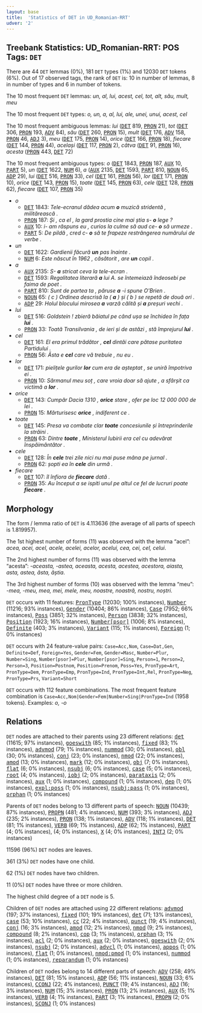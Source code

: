 ```yaml
---
layout: base
title:  'Statistics of DET in UD_Romanian-RRT'
udver: '2'
---
```


## Treebank Statistics: UD_Romanian-RRT: POS Tags: `DET`

There are 44 `DET` lemmas (0%), 181 `DET` types (1%) and 12030 `DET` tokens (6%).
Out of 17 observed tags, the rank of `DET` is: 10 in number of lemmas, 8 in number of types and 6 in number of tokens.

The 10 most frequent `DET` lemmas: <em>un, al, lui, acest, cel, tot, alt, său, mult, meu</em>

The 10 most frequent `DET` types:  <em>o, un, a, al, lui, ale, unei, unui, acest, cel</em>

The 10 most frequent ambiguous lemmas: <em>lui</em> (<tt><a href="ro_rrt-pos-DET.html">DET</a></tt> 819, <tt><a href="ro_rrt-pos-PRON.html">PRON</a></tt> 21), <em>tot</em> (<tt><a href="ro_rrt-pos-DET.html">DET</a></tt> 306, <tt><a href="ro_rrt-pos-PRON.html">PRON</a></tt> 193, <tt><a href="ro_rrt-pos-ADV.html">ADV</a></tt> 84), <em>său</em> (<tt><a href="ro_rrt-pos-DET.html">DET</a></tt> 260, <tt><a href="ro_rrt-pos-PRON.html">PRON</a></tt> 15), <em>mult</em> (<tt><a href="ro_rrt-pos-DET.html">DET</a></tt> 176, <tt><a href="ro_rrt-pos-ADV.html">ADV</a></tt> 158, <tt><a href="ro_rrt-pos-PRON.html">PRON</a></tt> 46, <tt><a href="ro_rrt-pos-ADJ.html">ADJ</a></tt> 3), <em>meu</em> (<tt><a href="ro_rrt-pos-DET.html">DET</a></tt> 175, <tt><a href="ro_rrt-pos-PRON.html">PRON</a></tt> 14), <em>orice</em> (<tt><a href="ro_rrt-pos-DET.html">DET</a></tt> 166, <tt><a href="ro_rrt-pos-PRON.html">PRON</a></tt> 18), <em>fiecare</em> (<tt><a href="ro_rrt-pos-DET.html">DET</a></tt> 144, <tt><a href="ro_rrt-pos-PRON.html">PRON</a></tt> 44), <em>același</em> (<tt><a href="ro_rrt-pos-DET.html">DET</a></tt> 117, <tt><a href="ro_rrt-pos-PRON.html">PRON</a></tt> 2), <em>câtva</em> (<tt><a href="ro_rrt-pos-DET.html">DET</a></tt> 91, <tt><a href="ro_rrt-pos-PRON.html">PRON</a></tt> 16), <em>acesta</em> (<tt><a href="ro_rrt-pos-PRON.html">PRON</a></tt> 443, <tt><a href="ro_rrt-pos-DET.html">DET</a></tt> 72)

The 10 most frequent ambiguous types:  <em>o</em> (<tt><a href="ro_rrt-pos-DET.html">DET</a></tt> 1843, <tt><a href="ro_rrt-pos-PRON.html">PRON</a></tt> 187, <tt><a href="ro_rrt-pos-AUX.html">AUX</a></tt> 10, <tt><a href="ro_rrt-pos-PART.html">PART</a></tt> 5), <em>un</em> (<tt><a href="ro_rrt-pos-DET.html">DET</a></tt> 1622, <tt><a href="ro_rrt-pos-NUM.html">NUM</a></tt> 6), <em>a</em> (<tt><a href="ro_rrt-pos-AUX.html">AUX</a></tt> 2135, <tt><a href="ro_rrt-pos-DET.html">DET</a></tt> 1593, <tt><a href="ro_rrt-pos-PART.html">PART</a></tt> 810, <tt><a href="ro_rrt-pos-NOUN.html">NOUN</a></tt> 65, <tt><a href="ro_rrt-pos-ADP.html">ADP</a></tt> 29), <em>lui</em> (<tt><a href="ro_rrt-pos-DET.html">DET</a></tt> 516, <tt><a href="ro_rrt-pos-PRON.html">PRON</a></tt> 33), <em>cel</em> (<tt><a href="ro_rrt-pos-DET.html">DET</a></tt> 161, <tt><a href="ro_rrt-pos-PRON.html">PRON</a></tt> 56), <em>lor</em> (<tt><a href="ro_rrt-pos-DET.html">DET</a></tt> 171, <tt><a href="ro_rrt-pos-PRON.html">PRON</a></tt> 10), <em>orice</em> (<tt><a href="ro_rrt-pos-DET.html">DET</a></tt> 143, <tt><a href="ro_rrt-pos-PRON.html">PRON</a></tt> 15), <em>toate</em> (<tt><a href="ro_rrt-pos-DET.html">DET</a></tt> 145, <tt><a href="ro_rrt-pos-PRON.html">PRON</a></tt> 63), <em>cele</em> (<tt><a href="ro_rrt-pos-DET.html">DET</a></tt> 128, <tt><a href="ro_rrt-pos-PRON.html">PRON</a></tt> 62), <em>fiecare</em> (<tt><a href="ro_rrt-pos-DET.html">DET</a></tt> 107, <tt><a href="ro_rrt-pos-PRON.html">PRON</a></tt> 35)


* <em>o</em>
  * <tt><a href="ro_rrt-pos-DET.html">DET</a></tt> 1843: <em>Tele-ecranul dădea acum <b>o</b> muzică stridentă , militărească .</em>
  * <tt><a href="ro_rrt-pos-PRON.html">PRON</a></tt> 187: <em>Și , ca el , la gard prostia cine mai știa s- <b>o</b> lege ?</em>
  * <tt><a href="ro_rrt-pos-AUX.html">AUX</a></tt> 10: <em>i- am răspuns eu , curios la culme să aud ce- <b>o</b> să urmeze .</em>
  * <tt><a href="ro_rrt-pos-PART.html">PART</a></tt> 5: <em>De pildă , cred c- <b>o</b> să te frapeze restrângerea numărului de verbe .</em>
* <em>un</em>
  * <tt><a href="ro_rrt-pos-DET.html">DET</a></tt> 1622: <em>Gardienii făcură <b>un</b> pas înainte .</em>
  * <tt><a href="ro_rrt-pos-NUM.html">NUM</a></tt> 6: <em>Este născut în 1962 , căsătorit , are <b>un</b> copil .</em>
* <em>a</em>
  * <tt><a href="ro_rrt-pos-AUX.html">AUX</a></tt> 2135: <em>S- <b>a</b> stricat ceva la tele-ecran .</em>
  * <tt><a href="ro_rrt-pos-DET.html">DET</a></tt> 1593: <em>Regalitatea literară <b>a</b> lui A. se întemeiază îndeosebi pe faima de poet .</em>
  * <tt><a href="ro_rrt-pos-PART.html">PART</a></tt> 810: <em>Sunt de partea ta , păruse <b>a</b> -i spune O'Brien .</em>
  * <tt><a href="ro_rrt-pos-NOUN.html">NOUN</a></tt> 65: <em>( c ) Ordinea descrisă la ( <b>a</b> ) și ( b ) se repetă de două ori .</em>
  * <tt><a href="ro_rrt-pos-ADP.html">ADP</a></tt> 29: <em>Holul blocului mirosea <b>a</b> varză călită și <b>a</b> preșuri vechi .</em>
* <em>lui</em>
  * <tt><a href="ro_rrt-pos-DET.html">DET</a></tt> 516: <em>Goldstein ! zbieră băiatul pe când ușa se închidea în fața <b>lui</b> .</em>
  * <tt><a href="ro_rrt-pos-PRON.html">PRON</a></tt> 33: <em>Toată Transilvania , de ieri și de astăzi , stă împrejurul <b>lui</b> .</em>
* <em>cel</em>
  * <tt><a href="ro_rrt-pos-DET.html">DET</a></tt> 161: <em>El era primul trădător , <b>cel</b> dintâi care pătase puritatea Partidului .</em>
  * <tt><a href="ro_rrt-pos-PRON.html">PRON</a></tt> 56: <em>Ăsta e <b>cel</b> care vă trebuie , nu eu .</em>
* <em>lor</em>
  * <tt><a href="ro_rrt-pos-DET.html">DET</a></tt> 171: <em>pielițele gurilor <b>lor</b> cum era de așteptat , se uniră împotriva ei .</em>
  * <tt><a href="ro_rrt-pos-PRON.html">PRON</a></tt> 10: <em>Sărmanul meu soț , care vroia doar să ajute , a sfârșit ca victimă a <b>lor</b> .</em>
* <em>orice</em>
  * <tt><a href="ro_rrt-pos-DET.html">DET</a></tt> 143: <em>Cumpăr Dacia 1310 , <b>orice</b> stare , ofer pe loc 12 000 000 de lei .</em>
  * <tt><a href="ro_rrt-pos-PRON.html">PRON</a></tt> 15: <em>Mărturisesc <b>orice</b> , indiferent ce .</em>
* <em>toate</em>
  * <tt><a href="ro_rrt-pos-DET.html">DET</a></tt> 145: <em>Presa va combate clar <b>toate</b> concesiunile și întreprinderile la străini .</em>
  * <tt><a href="ro_rrt-pos-PRON.html">PRON</a></tt> 63: <em>Dintre <b>toate</b> , Ministerul Iubirii era cel cu adevărat înspăimântător .</em>
* <em>cele</em>
  * <tt><a href="ro_rrt-pos-DET.html">DET</a></tt> 128: <em>În <b>cele</b> trei zile nici nu mai puse mâna pe jurnal .</em>
  * <tt><a href="ro_rrt-pos-PRON.html">PRON</a></tt> 62: <em>șopti ea în <b>cele</b> din urmă .</em>
* <em>fiecare</em>
  * <tt><a href="ro_rrt-pos-DET.html">DET</a></tt> 107: <em>îl înfiora de <b>fiecare</b> dată .</em>
  * <tt><a href="ro_rrt-pos-PRON.html">PRON</a></tt> 35: <em>Au început a se ispiti unul pe altul ce fel de lucruri poate <b>fiecare</b> .</em>

## Morphology

The form / lemma ratio of `DET` is 4.113636 (the average of all parts of speech is 1.819957).

The 1st highest number of forms (11) was observed with the lemma “acel”: <em>acea, acei, acel, acele, acelei, acelor, acelui, cea, cei, cel, celui</em>.

The 2nd highest number of forms (11) was observed with the lemma “acesta”: <em>-aceasta, -astea, aceasta, acesta, acestea, acestora, aiasta, asta, astea, ăsta, ăștia</em>.

The 3rd highest number of forms (10) was observed with the lemma “meu”: <em>-mea, -meu, mea, mei, mele, meu, noastre, noastră, nostru, noștri</em>.

`DET` occurs with 11 features: <tt><a href="ro_rrt-feat-PronType.html">PronType</a></tt> (12030; 100% instances), <tt><a href="ro_rrt-feat-Number.html">Number</a></tt> (11216; 93% instances), <tt><a href="ro_rrt-feat-Gender.html">Gender</a></tt> (10404; 86% instances), <tt><a href="ro_rrt-feat-Case.html">Case</a></tt> (7952; 66% instances), <tt><a href="ro_rrt-feat-Poss.html">Poss</a></tt> (3851; 32% instances), <tt><a href="ro_rrt-feat-Person.html">Person</a></tt> (3838; 32% instances), <tt><a href="ro_rrt-feat-Position.html">Position</a></tt> (1923; 16% instances), <tt><a href="ro_rrt-feat-Number-psor.html">Number[psor]</a></tt> (1006; 8% instances), <tt><a href="ro_rrt-feat-Definite.html">Definite</a></tt> (403; 3% instances), <tt><a href="ro_rrt-feat-Variant.html">Variant</a></tt> (115; 1% instances), <tt><a href="ro_rrt-feat-Foreign.html">Foreign</a></tt> (1; 0% instances)

`DET` occurs with 24 feature-value pairs: `Case=Acc,Nom`, `Case=Dat,Gen`, `Definite=Def`, `Foreign=Yes`, `Gender=Fem`, `Gender=Masc`, `Number=Plur`, `Number=Sing`, `Number[psor]=Plur`, `Number[psor]=Sing`, `Person=1`, `Person=2`, `Person=3`, `Position=Postnom`, `Position=Prenom`, `Poss=Yes`, `PronType=Art`, `PronType=Dem`, `PronType=Emp`, `PronType=Ind`, `PronType=Int,Rel`, `PronType=Neg`, `PronType=Prs`, `Variant=Short`

`DET` occurs with 112 feature combinations.
The most frequent feature combination is `Case=Acc,Nom|Gender=Fem|Number=Sing|PronType=Ind` (1958 tokens).
Examples: <em>o, -o</em>


## Relations

`DET` nodes are attached to their parents using 23 different relations: <tt><a href="ro_rrt-dep-det.html">det</a></tt> (11615; 97% instances), <tt><a href="ro_rrt-dep-goeswith.html">goeswith</a></tt> (85; 1% instances), <tt><a href="ro_rrt-dep-fixed.html">fixed</a></tt> (83; 1% instances), <tt><a href="ro_rrt-dep-advmod.html">advmod</a></tt> (79; 1% instances), <tt><a href="ro_rrt-dep-nummod.html">nummod</a></tt> (30; 0% instances), <tt><a href="ro_rrt-dep-obl.html">obl</a></tt> (30; 0% instances), <tt><a href="ro_rrt-dep-conj.html">conj</a></tt> (23; 0% instances), <tt><a href="ro_rrt-dep-nmod.html">nmod</a></tt> (22; 0% instances), <tt><a href="ro_rrt-dep-amod.html">amod</a></tt> (13; 0% instances), <tt><a href="ro_rrt-dep-mark.html">mark</a></tt> (12; 0% instances), <tt><a href="ro_rrt-dep-obj.html">obj</a></tt> (7; 0% instances), <tt><a href="ro_rrt-dep-flat.html">flat</a></tt> (6; 0% instances), <tt><a href="ro_rrt-dep-nsubj.html">nsubj</a></tt> (6; 0% instances), <tt><a href="ro_rrt-dep-case.html">case</a></tt> (5; 0% instances), <tt><a href="ro_rrt-dep-root.html">root</a></tt> (4; 0% instances), <tt><a href="ro_rrt-dep-iobj.html">iobj</a></tt> (2; 0% instances), <tt><a href="ro_rrt-dep-parataxis.html">parataxis</a></tt> (2; 0% instances), <tt><a href="ro_rrt-dep-aux.html">aux</a></tt> (1; 0% instances), <tt><a href="ro_rrt-dep-compound.html">compound</a></tt> (1; 0% instances), <tt><a href="ro_rrt-dep-dep.html">dep</a></tt> (1; 0% instances), <tt><a href="ro_rrt-dep-expl-poss.html">expl:poss</a></tt> (1; 0% instances), <tt><a href="ro_rrt-dep-nsubj-pass.html">nsubj:pass</a></tt> (1; 0% instances), <tt><a href="ro_rrt-dep-orphan.html">orphan</a></tt> (1; 0% instances)

Parents of `DET` nodes belong to 13 different parts of speech: <tt><a href="ro_rrt-pos-NOUN.html">NOUN</a></tt> (10439; 87% instances), <tt><a href="ro_rrt-pos-PROPN.html">PROPN</a></tt> (481; 4% instances), <tt><a href="ro_rrt-pos-NUM.html">NUM</a></tt> (393; 3% instances), <tt><a href="ro_rrt-pos-ADJ.html">ADJ</a></tt> (235; 2% instances), <tt><a href="ro_rrt-pos-PRON.html">PRON</a></tt> (138; 1% instances), <tt><a href="ro_rrt-pos-ADV.html">ADV</a></tt> (118; 1% instances), <tt><a href="ro_rrt-pos-DET.html">DET</a></tt> (81; 1% instances), <tt><a href="ro_rrt-pos-VERB.html">VERB</a></tt> (69; 1% instances), <tt><a href="ro_rrt-pos-ADP.html">ADP</a></tt> (62; 1% instances), <tt><a href="ro_rrt-pos-PART.html">PART</a></tt> (4; 0% instances),  (4; 0% instances), <tt><a href="ro_rrt-pos-X.html">X</a></tt> (4; 0% instances), <tt><a href="ro_rrt-pos-INTJ.html">INTJ</a></tt> (2; 0% instances)

11596 (96%) `DET` nodes are leaves.

361 (3%) `DET` nodes have one child.

62 (1%) `DET` nodes have two children.

11 (0%) `DET` nodes have three or more children.

The highest child degree of a `DET` node is 5.

Children of `DET` nodes are attached using 22 different relations: <tt><a href="ro_rrt-dep-advmod.html">advmod</a></tt> (197; 37% instances), <tt><a href="ro_rrt-dep-fixed.html">fixed</a></tt> (101; 19% instances), <tt><a href="ro_rrt-dep-det.html">det</a></tt> (71; 13% instances), <tt><a href="ro_rrt-dep-case.html">case</a></tt> (53; 10% instances), <tt><a href="ro_rrt-dep-cc.html">cc</a></tt> (22; 4% instances), <tt><a href="ro_rrt-dep-punct.html">punct</a></tt> (19; 4% instances), <tt><a href="ro_rrt-dep-conj.html">conj</a></tt> (16; 3% instances), <tt><a href="ro_rrt-dep-amod.html">amod</a></tt> (12; 2% instances), <tt><a href="ro_rrt-dep-nmod.html">nmod</a></tt> (9; 2% instances), <tt><a href="ro_rrt-dep-compound.html">compound</a></tt> (8; 2% instances), <tt><a href="ro_rrt-dep-cop.html">cop</a></tt> (3; 1% instances), <tt><a href="ro_rrt-dep-orphan.html">orphan</a></tt> (3; 1% instances), <tt><a href="ro_rrt-dep-acl.html">acl</a></tt> (2; 0% instances), <tt><a href="ro_rrt-dep-aux.html">aux</a></tt> (2; 0% instances), <tt><a href="ro_rrt-dep-goeswith.html">goeswith</a></tt> (2; 0% instances), <tt><a href="ro_rrt-dep-nsubj.html">nsubj</a></tt> (2; 0% instances), <tt><a href="ro_rrt-dep-advcl.html">advcl</a></tt> (1; 0% instances), <tt><a href="ro_rrt-dep-appos.html">appos</a></tt> (1; 0% instances), <tt><a href="ro_rrt-dep-flat.html">flat</a></tt> (1; 0% instances), <tt><a href="ro_rrt-dep-nmod-pmod.html">nmod:pmod</a></tt> (1; 0% instances), <tt><a href="ro_rrt-dep-nummod.html">nummod</a></tt> (1; 0% instances), <tt><a href="ro_rrt-dep-reparandum.html">reparandum</a></tt> (1; 0% instances)

Children of `DET` nodes belong to 14 different parts of speech: <tt><a href="ro_rrt-pos-ADV.html">ADV</a></tt> (258; 49% instances), <tt><a href="ro_rrt-pos-DET.html">DET</a></tt> (81; 15% instances), <tt><a href="ro_rrt-pos-ADP.html">ADP</a></tt> (56; 11% instances), <tt><a href="ro_rrt-pos-NOUN.html">NOUN</a></tt> (33; 6% instances), <tt><a href="ro_rrt-pos-CCONJ.html">CCONJ</a></tt> (22; 4% instances), <tt><a href="ro_rrt-pos-PUNCT.html">PUNCT</a></tt> (19; 4% instances), <tt><a href="ro_rrt-pos-ADJ.html">ADJ</a></tt> (16; 3% instances), <tt><a href="ro_rrt-pos-NUM.html">NUM</a></tt> (15; 3% instances), <tt><a href="ro_rrt-pos-PRON.html">PRON</a></tt> (13; 2% instances), <tt><a href="ro_rrt-pos-AUX.html">AUX</a></tt> (5; 1% instances), <tt><a href="ro_rrt-pos-VERB.html">VERB</a></tt> (4; 1% instances), <tt><a href="ro_rrt-pos-PART.html">PART</a></tt> (3; 1% instances), <tt><a href="ro_rrt-pos-PROPN.html">PROPN</a></tt> (2; 0% instances), <tt><a href="ro_rrt-pos-SCONJ.html">SCONJ</a></tt> (1; 0% instances)

